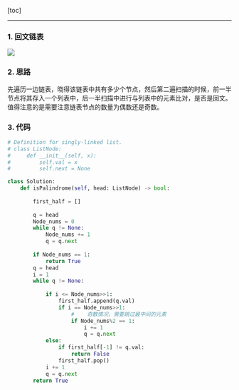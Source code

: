[toc]

---

### 1. 回文链表

![](https://i.loli.net/2019/12/31/dAyO5DmwheLfYrz.jpg)

### 2. 思路

先遍历一边链表，晓得该链表中共有多少个节点，然后第二遍扫描的时候，前一半节点将其存入一个列表中，后一半扫描中进行与列表中的元素比对，是否是回文。值得注意的是需要注意链表节点的数量为偶数还是奇数。

### 3. 代码

```python
# Definition for singly-linked list.
# class ListNode:
#     def __init__(self, x):
#         self.val = x
#         self.next = None

class Solution:
    def isPalindrome(self, head: ListNode) -> bool:
        
        first_half = []
        
        q = head
        Node_nums = 0
        while q != None:
            Node_nums += 1
            q = q.next
            
        if Node_nums == 1:
            return True
        q = head
        i = 1
        while q != None:
        
            if i <= Node_nums>>1:
                first_half.append(q.val)
                if i == Node_nums>>1:
                    #    奇数情况，需要跳过最中间的元素
                    if Node_nums%2 == 1:
                        i += 1
                        q = q.next
            else:
                if first_half[-1] != q.val:
                    return False
                first_half.pop()
            i += 1
            q = q.next
        return True
            
```

